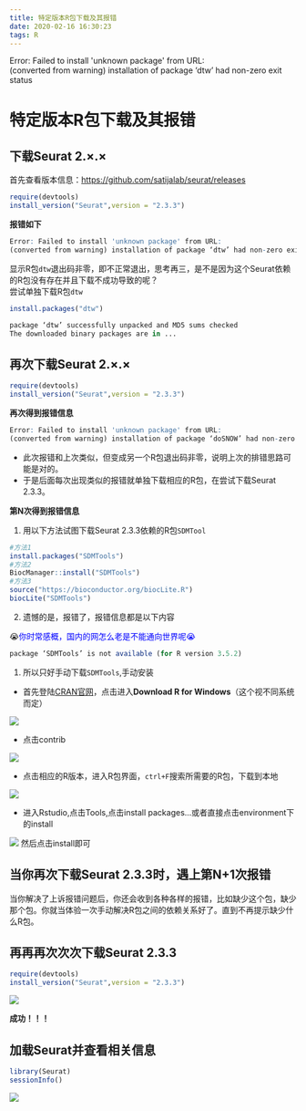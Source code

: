 ```yaml
---
title: 特定版本R包下载及其报错
date: 2020-02-16 16:30:23
tags: R
---
```


Error: Failed to install 'unknown package' from URL:  
(converted from warning) installation of package ‘dtw’ had non-zero exit status

<!--more-->

# 特定版本R包下载及其报错  

## 下载Seurat 2.×.× 

首先查看版本信息：https://github.com/satijalab/seurat/releases

```R
require(devtools)
install_version("Seurat",version = "2.3.3")
```

**报错如下**

```R
Error: Failed to install 'unknown package' from URL:
(converted from warning) installation of package ‘dtw’ had non-zero exit status
```

显示R包`dtw`退出码非零，即不正常退出，思考再三，是不是因为这个Seurat依赖的R包没有存在并且下载不成功导致的呢？   
尝试单独下载R包`dtw `

```R
install.packages("dtw")
```

```R
package ‘dtw’ successfully unpacked and MD5 sums checked
The downloaded binary packages are in ...
```

## 再次下载Seurat 2.×.×

```R
require(devtools)
install_version("Seurat",version = "2.3.3")
```

**再次得到报错信息**

```R
Error: Failed to install 'unknown package' from URL:
(converted from warning) installation of package ‘doSNOW’ had non-zero exit status
```

- 此次报错和上次类似，但变成另一个R包退出码非零，说明上次的排错思路可能是对的。
- 于是后面每次出现类似的报错就单独下载相应的R包，在尝试下载Seurat 2.3.3。

**第N次得到报错信息**

1. 用以下方法试图下载Seurat 2.3.3依赖的R包`SDMTool`

```R
#方法1
install.packages("SDMTools")
#方法2
BiocManager::install("SDMTools")
#方法3
source("https://bioconductor.org/biocLite.R")
biocLite("SDMTools")
```
2. 遗憾的是，报错了，报错信息都是以下内容

😭<font color=blue>你时常感概，国内的网怎么老是不能通向世界呢😭</font>

```R
package ‘SDMTools’ is not available (for R version 3.5.2)
```

1. 所以只好手动下载`SDMTools`,手动安装  

- 首先登陆[CRAN官网](https://cran.r-project.org/)，点击进入**Download R for Windows**（这个视不同系统而定）
<img src="https://blog-image-host.oss-cn-shanghai.aliyuncs.com/gyqblog/CRANwedsite.JPG"/>

- 点击contrib
<img src="https://blog-image-host.oss-cn-shanghai.aliyuncs.com/gyqblog/CRANcontrib.JPG"/>

- 点击相应的R版本，进入R包界面，`ctrl+F`搜索所需要的R包，下载到本地
<img src="https://blog-image-host.oss-cn-shanghai.aliyuncs.com/gyqblog/DMTools.JPG"/>

- 进入Rstudio,点击Tools,点击install packages...或者直接点击environment下的install
<img src="https://blog-image-host.oss-cn-shanghai.aliyuncs.com/gyqblog/unautoinstall.JPG"/>   
然后点击install即可

## 当你再次下载Seurat 2.3.3时，遇上第N+1次报错
当你解决了上诉报错问题后，你还会收到各种各样的报错，比如缺少这个包，缺少那个包。你就当体验一次手动解决R包之间的依赖关系好了。直到不再提示缺少什么R包。

## 再再再次次次下载Seurat 2.3.3

```R
require(devtools)
install_version("Seurat",version = "2.3.3")
```

<img src="https://blog-image-host.oss-cn-shanghai.aliyuncs.com/gyqblog/seuratdone.JPG"/>

**成功！！！**

## 加载Seurat并查看相关信息

```R
library(Seurat)
sessionInfo()
```

<img src="https://blog-image-host.oss-cn-shanghai.aliyuncs.com/gyqblog/seuratinfo.JPG"/>

